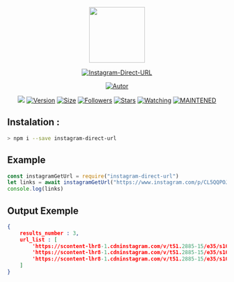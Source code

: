 <p align="center">
<img src="https://avatars0.githubusercontent.com/u/4674786?s=400&u=2f77d382a4428c141558772a2b7ad3a36bebf5bc&v=4" width="128" height="128"/>
</p>
<p align="center">
<a href="#"><img title="Instagram-Direct-URL" src="https://img.shields.io/badge/Instagram%20Direct%20URL-green?colorA=%23ff0000&colorB=C13584&style=for-the-badge"></a>
</p>
<p align="center">
<a href="https://github.com/victorsouzaleal"><img title="Autor" src="https://img.shields.io/badge/Author-victorsouzaleal-5851DB.svg?style=for-the-badge&logo=github"></a>
</p>
</p>
<p align="center">
<a href="https://hits.seeyoufarm.com"><img src="https://hits.seeyoufarm.com/api/count/incr/badge.svg?url=https%3A%2F%2Fgithub.com%2Fvictorsouzaleal%2Finstagram-direct-url.git&count_bg=%23833AB4&icon=&icon_color=%23E7E7E7&title=hits&edge_flat=true"/></a>
<a href="#"><img title="Version" src="https://img.shields.io/github/package-json/v/victorsouzaleal/instagram-direct-url?color=%23833AB4&logo=github&style=flat-square"></a>
<a href="#"><img title="Size" src="https://img.shields.io/bundlephobia/min/instagram-direct-url?color=%23833AB4&logo=npm&style=flat-square"></a>
<a href="https://github.com/victorsouzaleal/followers"><img title="Followers" src="https://img.shields.io/github/followers/victorsouzaleal?color=%23833AB4&logo=github&style=flat-square"></a>
<a href="https://github.com/victorsouzaleal/instagram-direct-url/stargazers/"><img title="Stars" src="https://img.shields.io/github/stars/victorsouzaleal/instagram-direct-url?color=%23833AB4&logo=github&style=flat-square"></a>
<a href="https://github.com/victorsouzaleal/lbot-whatsapp/watchers"><img title="Watching" src="https://img.shields.io/github/watchers/victorsouzaleal/instagram-direct-url?color=%23833AB4&logo=github&style=flat-square"></a>
<a href="#"><img title="MAINTENED" src="https://img.shields.io/badge/MAINTENED-YES-%23833AB4?style=flat-square"/></a>
</p>

## Instalation :
```bash
> npm i --save instagram-direct-url
```

## Example
```js
const instagramGetUrl = require("instagram-direct-url")
let links = await instagramGetUrl("https://www.instagram.com/p/CL5QQPOJFl_/")
console.log(links)
```
## Output Exemple
```json
{
    results_number : 3,
    url_list : [
        'https://scontent-lhr8-1.cdninstagram.com/v/t51.2885-15/e35/s1080x1080/118774947_241673823S2_22161510709798728843_n.jpg?_nc_ht=scontent-lhr8-1.cdninstagram.com&_nc_cat=104&_nc_ohc=1697Ifcdsasdasd2312321=3213123213',
        'https://scontent-lhr8-1.cdninstagram.com/v/t51.2885-15/e35/s1080x1080/118774947_241673823S2_22161510709798728843_n.jpg?_nc_ht=scontent-lhr8-1.cdninstagram.com&_nc_cat=104&_nc_ohc=1697Ifcdsasdasd2312321=3213123213',
        'https://scontent-lhr8-1.cdninstagram.com/v/t51.2885-15/e35/s1080x1080/118774947_241673823S2_22161510709798728843_n.jpg?_nc_ht=scontent-lhr8-1.cdninstagram.com&_nc_cat=104&_nc_ohc=1697Ifcdsasdasd2312321=3213123213',
    ]
}
```
